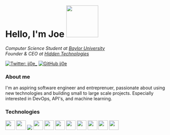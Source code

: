 # Hello, I'm Joe <img src="https://media.giphy.com/media/3o6Ztm0QIUajeHRYRO/giphy.gif" width="100px">

*Computer Science Student at [Baylor University](https://www.baylor.edu)*
</br>*Founder & CEO at [Hidden Technologies](https://hidden.gg)*

[![Twitter: jj0e_](https://img.shields.io/twitter/follow/jj0e_?style=social)](https://twitter.com/jj0e_)
[![GitHub jj0e](https://img.shields.io/github/followers/jj0e?label=follow&style=social)](https://github.com/jj0e)

### About me
I'm an aspiring software engineer and entreprenuer, passionate about using new technologies and building small to large scale projects. Especially interested in DevOps, API's, and machine learning.

### Technologies
<div style="display: inline-block">
    <img width="30px" src="https://img.icons8.com/color/48/000000/python.png"/>
    <img width="30px" src="https://img.icons8.com/color/48/000000/c-plus-plus-logo.png"/>
    <img src="https://img.icons8.com/color/48/000000/golang.png"/>
    <img width="30px" src="https://img.icons8.com/color/48/000000/javascript.png"/>
    <img width="30px" src="https://img.icons8.com/color/48/000000/react-native.png"/>
    <img width="30px" src="https://img.icons8.com/color/48/000000/sass.png"/>
    <img width="30px" src="https://img.icons8.com/color/48/000000/kubernetes.png"/>
    <img width="30px" src="https://img.icons8.com/fluent/48/000000/visual-studio-code-2019.png">
    <img width="30px" src="https://img.icons8.com/color/48/000000/git.png"/>
    <img width="30px" src="https://img.icons8.com/color/48/000000/heroku.png"/>
    <img width="30px" src="https://img.icons8.com/color/48/000000/google-cloud-platform.png"/>
</div>